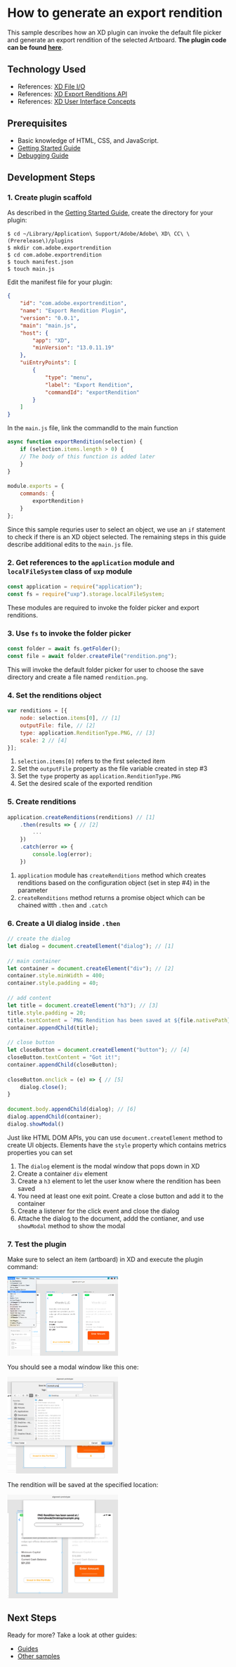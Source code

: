 # How to generate an export rendition
This sample describes how an XD plugin can invoke the default file picker and generate an export rendition of the selected Artboard. **The plugin code can be found [here](https://github.com/AdobeXD/Plugin-Samples/tree/master/how-to-generate-an-export-rendition)**.


## Technology Used
- References: [XD File I/O](/reference/uxp/using-file-apis.md)
- References: [XD Export Renditions API](/reference/application.md#applicationcreaterenditionsrenditions)
- References: [XD User Interface Concepts](/reference/ui/ui-concepts.md)

## Prerequisites
- Basic knowledge of HTML, CSS, and JavaScript.
- [Getting Started Guide](/guides/getting-started-guide)
- [Debugging Guide](/guides/debugging-guide)

## Development Steps

### 1. Create plugin scaffold

As described in the [Getting Started Guide](/guides/getting-started-guide), create the directory for your plugin:

```
$ cd ~/Library/Application\ Support/Adobe/Adobe\ XD\ CC\ \(Prerelease\)/plugins
$ mkdir com.adobe.exportrendition
$ cd com.adobe.exportrendition
$ touch manifest.json
$ touch main.js
```

Edit the manifest file for your plugin:

```json
{
    "id": "com.adobe.exportrendition",
    "name": "Export Rendition Plugin",
    "version": "0.0.1",
    "main": "main.js",
    "host": {
        "app": "XD",
        "minVersion": "13.0.11.19"
    },
    "uiEntryPoints": [
        {
            "type": "menu",
            "label": "Export Rendition",
            "commandId": "exportRendition"
        }
    ]
}
```

In the `main.js` file, link the commandId to the main function

```js
async function exportRendition(selection) {
    if (selection.items.length > 0) {
    // The body of this function is added later
    }
}

module.exports = {
    commands: {
        exportRenditionㅏ
    }
};
```
Since this sample requries user to select an object, we use an `if` statement to check if there is an XD object selected.
The remaining steps in this guide describe additional edits to the `main.js` file.

### 2.  Get references to the `application` module and `localFileSystem` class of `uxp` module
```js
const application = require("application");
const fs = require("uxp").storage.localFileSystem;
```
These modules are required to invoke the folder picker and export renditions.

### 3. Use `fs` to invoke the folder picker
```js
const folder = await fs.getFolder();
const file = await folder.createFile("rendition.png");
```
This will invoke the default folder picker for user to choose the save directory and create a file named `rendition.png`.

### 4. Set the renditions object
```js
var renditions = [{
    node: selection.items[0], // [1]
    outputFile: file, // [2]
    type: application.RenditionType.PNG, // [3]
    scale: 2 // [4]
}];
```
1. `selection.items[0]` refers to the first selected item
2. Set the `outputFile` property as the file variable created in step #3
3. Set the `type` property as `application.RenditionType.PNG`
4. Set the desired scale of the exported rendition

### 5. Create renditions
```js
application.createRenditions(renditions) // [1]
    .then(results => { // [2]
        ...
    })
    .catch(error => {
        console.log(error);
    })
```
1. `application` module has `createRenditions` method which creates renditions based on the configuration object (set in step #4) in the parameter
2. `createRenditions` method returns a promise object which can be chained witth `.then` and `.catch`

### 6. Create a UI dialog inside `.then`
```js
// create the dialog
let dialog = document.createElement("dialog"); // [1]

// main container
let container = document.createElement("div"); // [2]
container.style.minWidth = 400;
container.style.padding = 40;

// add content
let title = document.createElement("h3"); // [3]
title.style.padding = 20;
title.textContent = `PNG Rendition has been saved at ${file.nativePath}`;
container.appendChild(title);

// close button
let closeButton = document.createElement("button"); // [4]
closeButton.textContent = "Got it!";
container.appendChild(closeButton);

closeButton.onclick = (e) => { // [5]
    dialog.close();
}

document.body.appendChild(dialog); // [6]
dialog.appendChild(container);
dialog.showModal()
```
Just like HTML DOM APIs, you can use `document.createElement` method to create UI objects. Elements have the `style` property which contains metrics properties you can set
1. The `dialog` element is the modal window that pops down in XD
2. Create a container `div` element
3. Create a `h3` element to let the user know where the rendition has been saved
4. You need at least one exit point. Create a close button and add it to the container
5. Create a listener for the click event and close the dialog
6. Attache the dialog to the document, addd the contianer, and use `showModal` method to show the modal

### 7. Test the plugin

Make sure to select an item (artboard) in XD and execute the plugin command:

<img src="/images/readme-assets/export-rendition-execute.png" width="50%" height="50%">

You should see a modal window like this one:

<img src="/images/readme-assets/export-rendition-pick-file.png" width="50%" height="50%">

The rendition will be saved at the specified location:

<img src="/images/readme-assets/export-rendition-complete.png" width="50%" height="50%">

## Next Steps

Ready for more? Take a look at other guides:

- [Guides](/guides)
- [Other samples](https://github.com/AdobeXD/Plugin-Samples)